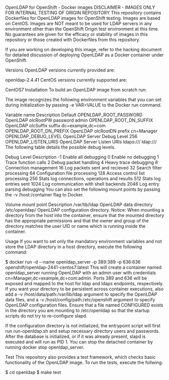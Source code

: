 OpenLDAP for OpenShift - Docker images
DISCLAIMER - IMAGES ONLY FOR INTERNAL TESTING OF ORIGIN REPOSITORY
This repository contains Dockerfiles for OpenLDAP images for OpenShift testing. Images are based on CentOS. Images are NOT meant to be used for LDAP servers in any environment other than the OpenShift Origin test environment at this time. No guarantees are given for the efficacy or stability of images in this repository or those created with Dockerfiles from this repository.

If you are working on developing this image, refer to the hacking document for detailed discussion of deploying OpenLDAP as a Docker container under OpenShift.

Versions
OpenLDAP versions currently provided are:

openldap-2.4.41
CentOS versions currently supported are:

CentOS7
Installation
To build an OpenLDAP image from scratch run:


The image recognizes the following environment variables that you can set during initialization by passing -e VAR=VALUE to the Docker run command.

Variable name	Description	Default
OPENLDAP_ROOT_PASSWORD	OpenLDAP olcRootPW password	admin
OPENLDAP_ROOT_DN_SUFFIX	OpenLDAP olcSuffix suffix	dc=example,dc=com
OPENLDAP_ROOT_DN_PREFIX	OpenLDAP olcRootDN prefix	cn=Manager
OPENLDAP_DEBUG_LEVEL	OpenLDAP Server Debug Level	256
OPENLDAP_LISTEN_URIS	OpenLDAP Server Listen URIs	ldaps:/// ldap:///
The following table details the possible debug levels.

Debug Level	Description
-1	Enable all debugging
0	Enable no debugging
1	Trace function calls
2	Debug packet handling
4	Heavy trace debugging
8	Connection management
16	Log packets sent and recieved
32	Search filter processing
64	Configuration file processing
128	Access control list processing
256	Stats log connections, operations and results
512	Stats log entries sent
1024	Log communication with shell backends
2048	Log entry parsing debugging
You can also set the following mount points by passing the -v /host:/container flag to Docker.

Volume mount point	Description
/var/lib/ldap	OpenLDAP data directory
/etc/openldap/	OpenLDAP configuration directory.
Notice: When mounting a directory from the host into the container, ensure that the mounted directory has the appropriate permissions and that the owner and group of the directory matches the user UID or name which is running inside the container.

Usage
If you want to set only the mandatory environment variables and not store the LDAP directory in a host directory, execute the following command:

$ docker run -d --name openldap_server -p 389:389 -p 636:636 openshift/openldap-2441-centos7:latest
This will create a container named openldap_server running OpenLDAP with an admin user with credentials cn=Manager,dc=example,dc=com:admin. Ports 389 and 636 will be exposed and mapped to the host for ldap and ldaps endpoints, respectively. If you want your directory to be persistent across container executions, also add a -v /host/data/path:/var/lib/ldap argument to specify the OpenLDAP data files, and a -v /host/config/path:/etc/openshift argument to specify OpenLDAP configuration files. Ensure that a file named CONFIGURED exists in the directory you are mounting to /etc/openldap so that the startup scripts do not try to re-configure slapd.

If the configuration directory is not initialized, the entrypoint script will first run run-openldap.sh and setup necessary directory users and passwords. After the database is initialized, or if it was already present, slapd is executed and will run as PID 1. You can stop the detached container by running docker stop openldap_server.

Test
This repository also provides a test framework, which checks basic functionality of the OpenLDAP image. To run the tests, execute the follwing:

$ cd openldap
$ make test

